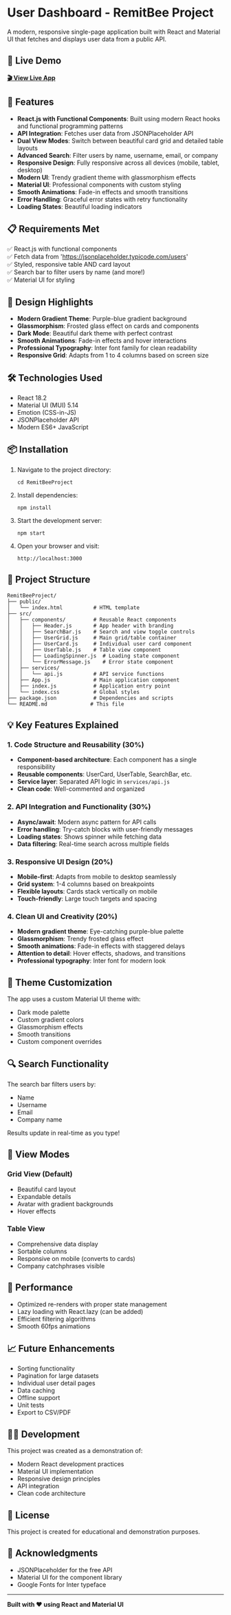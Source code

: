 # User Dashboard - RemitBee Project

A modern, responsive single-page application built with React and Material UI that fetches and displays user data from a public API.

## 🚀 Live Demo
**[🎬 View Live App]([https://movie-search-nu-three.vercel.app/](https://user-dashboard-dzhyb7ilh-shivamkr1563s-projects.vercel.app/))**
## 🚀 Features

- **React.js with Functional Components**: Built using modern React hooks and functional programming patterns
- **API Integration**: Fetches user data from JSONPlaceholder API
- **Dual View Modes**: Switch between beautiful card grid and detailed table layouts
- **Advanced Search**: Filter users by name, username, email, or company
- **Responsive Design**: Fully responsive across all devices (mobile, tablet, desktop)
- **Modern UI**: Trendy gradient theme with glassmorphism effects
- **Material UI**: Professional components with custom styling
- **Smooth Animations**: Fade-in effects and smooth transitions
- **Error Handling**: Graceful error states with retry functionality
- **Loading States**: Beautiful loading indicators

## 📋 Requirements Met

✅ React.js with functional components  
✅ Fetch data from 'https://jsonplaceholder.typicode.com/users'  
✅ Styled, responsive table AND card layout  
✅ Search bar to filter users by name (and more!)  
✅ Material UI for styling  

## 🎨 Design Highlights

- **Modern Gradient Theme**: Purple-blue gradient background
- **Glassmorphism**: Frosted glass effect on cards and components
- **Dark Mode**: Beautiful dark theme with perfect contrast
- **Smooth Animations**: Fade-in effects and hover interactions
- **Professional Typography**: Inter font family for clean readability
- **Responsive Grid**: Adapts from 1 to 4 columns based on screen size

## 🛠️ Technologies Used

- React 18.2
- Material UI (MUI) 5.14
- Emotion (CSS-in-JS)
- JSONPlaceholder API
- Modern ES6+ JavaScript

## 📦 Installation

1. Navigate to the project directory:
   ```
   cd RemitBeeProject
   ```

2. Install dependencies:
   ```
   npm install
   ```

3. Start the development server:
   ```
   npm start
   ```

4. Open your browser and visit:
   ```
   http://localhost:3000
   ```

## 🎯 Project Structure

```
RemitBeeProject/
├── public/
│   └── index.html          # HTML template
├── src/
│   ├── components/         # Reusable React components
│   │   ├── Header.js       # App header with branding
│   │   ├── SearchBar.js    # Search and view toggle controls
│   │   ├── UserGrid.js     # Main grid/table container
│   │   ├── UserCard.js     # Individual user card component
│   │   ├── UserTable.js    # Table view component
│   │   ├── LoadingSpinner.js  # Loading state component
│   │   └── ErrorMessage.js    # Error state component
│   ├── services/
│   │   └── api.js          # API service functions
│   ├── App.js              # Main application component
│   ├── index.js            # Application entry point
│   └── index.css           # Global styles
├── package.json            # Dependencies and scripts
└── README.md              # This file
```

## 💡 Key Features Explained

### 1. Code Structure and Reusability (30%)
- **Component-based architecture**: Each component has a single responsibility
- **Reusable components**: UserCard, UserTable, SearchBar, etc.
- **Service layer**: Separated API logic in `services/api.js`
- **Clean code**: Well-commented and organized

### 2. API Integration and Functionality (30%)
- **Async/await**: Modern async pattern for API calls
- **Error handling**: Try-catch blocks with user-friendly messages
- **Loading states**: Shows spinner while fetching data
- **Data filtering**: Real-time search across multiple fields

### 3. Responsive UI Design (20%)
- **Mobile-first**: Adapts from mobile to desktop seamlessly
- **Grid system**: 1-4 columns based on breakpoints
- **Flexible layouts**: Cards stack vertically on mobile
- **Touch-friendly**: Large touch targets and spacing

### 4. Clean UI and Creativity (20%)
- **Modern gradient theme**: Eye-catching purple-blue palette
- **Glassmorphism**: Trendy frosted glass effect
- **Smooth animations**: Fade-in effects with staggered delays
- **Attention to detail**: Hover effects, shadows, and transitions
- **Professional typography**: Inter font for modern look

## 🎨 Theme Customization

The app uses a custom Material UI theme with:
- Dark mode palette
- Custom gradient colors
- Glassmorphism effects
- Smooth transitions
- Custom component overrides

## 🔍 Search Functionality

The search bar filters users by:
- Name
- Username
- Email
- Company name

Results update in real-time as you type!

## 📱 View Modes

### Grid View (Default)
- Beautiful card layout
- Expandable details
- Avatar with gradient backgrounds
- Hover effects

### Table View
- Comprehensive data display
- Sortable columns
- Responsive on mobile (converts to cards)
- Company catchphrases visible

## 🚀 Performance

- Optimized re-renders with proper state management
- Lazy loading with React.lazy (can be added)
- Efficient filtering algorithms
- Smooth 60fps animations

## 📈 Future Enhancements

- Sorting functionality
- Pagination for large datasets
- Individual user detail pages
- Data caching
- Offline support
- Unit tests
- Export to CSV/PDF

## 👨‍💻 Development

This project was created as a demonstration of:
- Modern React development practices
- Material UI implementation
- Responsive design principles
- API integration
- Clean code architecture

## 📄 License

This project is created for educational and demonstration purposes.

## 🙏 Acknowledgments

- JSONPlaceholder for the free API
- Material UI for the component library
- Google Fonts for Inter typeface

---

**Built with ❤️ using React and Material UI**
